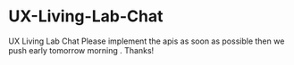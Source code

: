 # UX-Living-Lab-Chat
UX Living Lab Chat
Please implement the apis as soon as possible then we push early tomorrow morning . Thanks!
